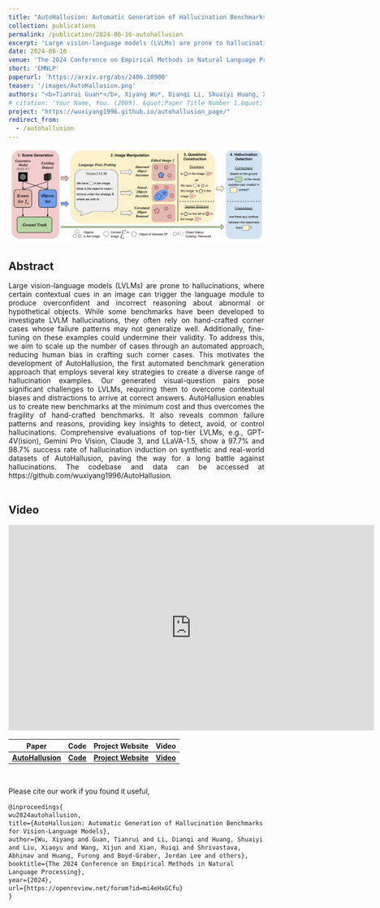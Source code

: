 ```yaml
---
title: "AutoHallusion: Automatic Generation of Hallucination Benchmarks for Vision-Language Models"
collection: publications
permalink: /publication/2024-06-16-autohallusion
excerpt: "Large vision-language models (LVLMs) are prone to hallucinations, where certain contextual cues in an image can trigger the language module to produce overconfident and incorrect reasoning about abnormal or hypothetical objects. While some benchmarks have been developed to investigate LVLM hallucinations, they often rely on hand-crafted corner cases whose failure patterns may not generalize well. Additionally, fine-tuning on these examples could undermine their validity. To address this, we aim to scale up the number of cases through an automated approach, reducing human bias in crafting such corner cases. This motivates the development of AutoHallusion, the first automated benchmark generation approach that employs several key strategies to create a diverse range of hallucination examples. Our generated visual-question pairs pose significant challenges to LVLMs, requiring them to overcome contextual biases and distractions to arrive at correct answers. AutoHallusion enables us to create new benchmarks at the minimum cost and thus overcomes the fragility of hand-crafted benchmarks. It also reveals common failure patterns and reasons, providing key insights to detect, avoid, or control hallucinations. Comprehensive evaluations of top-tier LVLMs, e.g., GPT-4V(ision), Gemini Pro Vision, Claude 3, and LLaVA-1.5, show a 97.7% and 98.7% success rate of hallucination induction on synthetic and real-world datasets of AutoHallusion, paving the way for a long battle against hallucinations. The codebase and data can be accessed at https://github.com/wuxiyang1996/AutoHallusion."
date: 2024-06-16
venue: 'The 2024 Conference on Empirical Methods in Natural Language Processing'
short: 'EMNLP'
paperurl: 'https://arxiv.org/abs/2406.10900'
teaser: '/images/AutoHallusion.png'
authors: "<b>Tianrui Guan*</b>, Xiyang Wu*, Dianqi Li, Shuaiyi Huang, Xiaoyu Liu, Xijun Wang, Ruiqi Xian, Abhinav Shrivastava, Furong Huang, Jordan Lee Boyd-Graber, Tianyi Zhou, Dinesh Manocha"
# citation: 'Your Name, You. (2009). &quot;Paper Title Number 1.&quot; <i>Journal 1</i>. 1(1).'
project: "https://wuxiyang1996.github.io/autohallusion_page/"
redirect_from: 
  - /autohallusion
---
```


<p style="text-align:center;">
<img src="/images/AutoHallusion.png" width="800">
</p>

## Abstract
<div style="text-align: justify"> Large vision-language models (LVLMs) are prone to hallucinations, where certain contextual cues in an image can trigger the language module to produce overconfident and incorrect reasoning about abnormal or hypothetical objects. While some benchmarks have been developed to investigate LVLM hallucinations, they often rely on hand-crafted corner cases whose failure patterns may not generalize well. Additionally, fine-tuning on these examples could undermine their validity. To address this, we aim to scale up the number of cases through an automated approach, reducing human bias in crafting such corner cases. This motivates the development of AutoHallusion, the first automated benchmark generation approach that employs several key strategies to create a diverse range of hallucination examples. Our generated visual-question pairs pose significant challenges to LVLMs, requiring them to overcome contextual biases and distractions to arrive at correct answers. AutoHallusion enables us to create new benchmarks at the minimum cost and thus overcomes the fragility of hand-crafted benchmarks. It also reveals common failure patterns and reasons, providing key insights to detect, avoid, or control hallucinations. Comprehensive evaluations of top-tier LVLMs, e.g., GPT-4V(ision), Gemini Pro Vision, Claude 3, and LLaVA-1.5, show a 97.7% and 98.7% success rate of hallucination induction on synthetic and real-world datasets of AutoHallusion, paving the way for a long battle against hallucinations. The codebase and data can be accessed at https://github.com/wuxiyang1996/AutoHallusion.
</div>
<br>

## Video
<iframe width="720" height="405" src="https://www.youtube.com/embed/E5ING-P5oJM" frameborder="0" allow="accelerometer; autoplay; encrypted-media; gyroscope; picture-in-picture" allowfullscreen></iframe>

|Paper|Code| Project Website | Video | 
|---|---|---|---|
| [**AutoHallusion**](https://arxiv.org/abs/2406.10900) | [**Code**](https://github.com/wuxiyang1996/AutoHallusion) | [**Project Website**](https://wuxiyang1996.github.io/autohallusion_page/) | [**Video**](https://youtu.be/E5ING-P5oJM) |


<br>

Please cite our work if you found it useful,

```
@inproceedings{
wu2024autohallusion,
title={AutoHallusion: Automatic Generation of Hallucination Benchmarks for Vision-Language Models},
author={Wu, Xiyang and Guan, Tianrui and Li, Dianqi and Huang, Shuaiyi and Liu, Xiaoyu and Wang, Xijun and Xian, Ruiqi and Shrivastava, Abhinav and Huang, Furong and Boyd-Graber, Jordan Lee and others},
booktitle={The 2024 Conference on Empirical Methods in Natural Language Processing},
year={2024},
url={https://openreview.net/forum?id=mi4eHxGCfu}
}
```